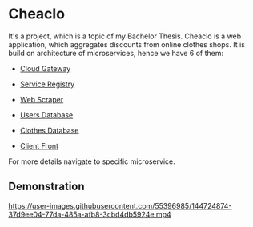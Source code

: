 # Cheaclo

It's a project, which is a topic of my Bachelor Thesis. Cheaclo is a web application, which aggregates discounts from online clothes shops. It is build on architecture of microservices, hence we have 6 of them:

 - [Cloud Gateway](https://github.com/cheaclo/cloud-gateway)

 - [Service Registry](https://github.com/cheaclo/service-registery)

 - [Web Scraper](https://github.com/cheaclo/web-scrapper)

 - [Users Database](https://github.com/cheaclo/users-database)

 - [Clothes Database](https://github.com/cheaclo/clothes-database)

 - [Client Front](https://github.com/cheaclo/client-front)

For more details navigate to specific microservice.

## Demonstration

https://user-images.githubusercontent.com/55396985/144724874-37d9ee04-77da-485a-afb8-3cbd4db5924e.mp4

